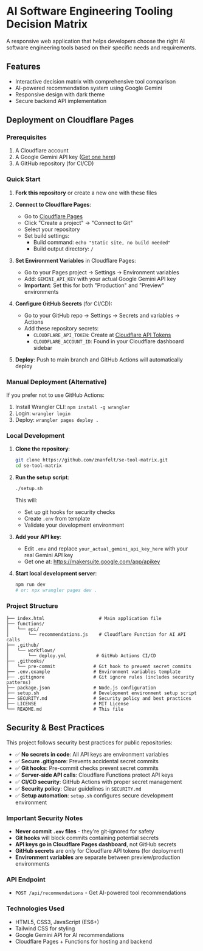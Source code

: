 # AI Software Engineering Tooling Decision Matrix

A responsive web application that helps developers choose the right AI software engineering tools based on their specific needs and requirements.

## Features

- Interactive decision matrix with comprehensive tool comparison
- AI-powered recommendation system using Google Gemini
- Responsive design with dark theme
- Secure backend API implementation

## Deployment on Cloudflare Pages

### Prerequisites

1. A Cloudflare account
2. A Google Gemini API key ([Get one here](https://makersuite.google.com/app/apikey))
3. A GitHub repository (for CI/CD)

### Quick Start

1. **Fork this repository** or create a new one with these files

2. **Connect to Cloudflare Pages**:
   - Go to [Cloudflare Pages](https://pages.cloudflare.com/)
   - Click "Create a project" → "Connect to Git"
   - Select your repository
   - Set build settings:
     - Build command: `echo "Static site, no build needed"`
     - Build output directory: `/`

3. **Set Environment Variables** in Cloudflare Pages:
   - Go to your Pages project → Settings → Environment variables
   - Add: `GEMINI_API_KEY` with your actual Google Gemini API key
   - **Important**: Set this for both "Production" and "Preview" environments

4. **Configure GitHub Secrets** (for CI/CD):
   - Go to your GitHub repo → Settings → Secrets and variables → Actions
   - Add these repository secrets:
     - `CLOUDFLARE_API_TOKEN`: Create at [Cloudflare API Tokens](https://dash.cloudflare.com/profile/api-tokens)
     - `CLOUDFLARE_ACCOUNT_ID`: Found in your Cloudflare dashboard sidebar

5. **Deploy**: Push to main branch and GitHub Actions will automatically deploy

### Manual Deployment (Alternative)

If you prefer not to use GitHub Actions:

1. Install Wrangler CLI: `npm install -g wrangler`
2. Login: `wrangler login`
3. Deploy: `wrangler pages deploy .`

### Local Development

1. **Clone the repository**:

   ```bash
   git clone https://github.com/znanfelt/se-tool-matrix.git
   cd se-tool-matrix
   ```

2. **Run the setup script**:

   ```bash
   ./setup.sh
   ```

   This will:
   - Set up git hooks for security checks
   - Create `.env` from template
   - Validate your development environment

3. **Add your API key**:
   - Edit `.env` and replace `your_actual_gemini_api_key_here` with your real Gemini API key
   - Get one at: <https://makersuite.google.com/app/apikey>

4. **Start local development server**:

   ```bash
   npm run dev
   # or: npx wrangler pages dev .
   ```

### Project Structure

```text
├── index.html                    # Main application file
├── functions/
│   └── api/
│       └── recommendations.js    # Cloudflare Function for AI API calls
├── .github/
│   └── workflows/
│       └── deploy.yml           # GitHub Actions CI/CD
├── .githooks/
│   └── pre-commit              # Git hook to prevent secret commits
├── .env.example                # Environment variables template
├── .gitignore                  # Git ignore rules (includes security patterns)
├── package.json                # Node.js configuration
├── setup.sh                    # Development environment setup script
├── SECURITY.md                 # Security policy and best practices
├── LICENSE                     # MIT License
└── README.md                   # This file
```

## Security & Best Practices

This project follows security best practices for public repositories:

- ✅ **No secrets in code**: All API keys are environment variables
- ✅ **Secure .gitignore**: Prevents accidental secret commits  
- ✅ **Git hooks**: Pre-commit checks prevent secret commits
- ✅ **Server-side API calls**: Cloudflare Functions protect API keys
- ✅ **CI/CD security**: GitHub Actions with proper secret management
- ✅ **Security policy**: Clear guidelines in `SECURITY.md`
- ✅ **Setup automation**: `setup.sh` configures secure development environment

### Important Security Notes

- **Never commit `.env` files** - they're git-ignored for safety
- **Git hooks** will block commits containing potential secrets
- **API keys go in Cloudflare Pages dashboard**, not GitHub secrets
- **GitHub secrets** are only for Cloudflare API tokens (for deployment)
- **Environment variables** are separate between preview/production environments

### API Endpoint

- `POST /api/recommendations` - Get AI-powered tool recommendations

### Technologies Used

- HTML5, CSS3, JavaScript (ES6+)
- Tailwind CSS for styling
- Google Gemini API for AI recommendations
- Cloudflare Pages + Functions for hosting and backend
